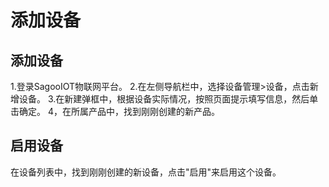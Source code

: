 # 添加设备

## 添加设备

1.登录SagooIOT物联网平台。
2.在左侧导航栏中，选择设备管理>设备，点击新增设备。
3.在新建弹框中，根据设备实际情况，按照页面提示填写信息，然后单击确定。
4，在所属产品中，找到刚刚创建的新产品。

## 启用设备

在设备列表中，找到刚刚创建的新设备，点击"启用"来启用这个设备。
